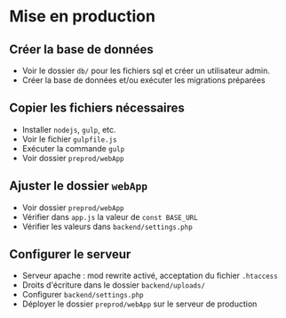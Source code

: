 # Mise en production

## Créer la base de données

- Voir le dossier `db/` pour les fichiers sql et créer un utilisateur admin.
- Créer la base de données et/ou exécuter les migrations préparées

## Copier les fichiers nécessaires

- Installer `nodejs`, `gulp`, etc.
- Voir le fichier `gulpfile.js`
- Exécuter la commande `gulp`
- Voir dossier `preprod/webApp` 

## Ajuster le dossier `webApp`

- Voir dossier `preprod/webApp` 
- Vérifier dans `app.js` la valeur de `const BASE_URL`
- Vérifier les valeurs dans `backend/settings.php`

## Configurer le serveur

- Serveur apache : mod rewrite activé, acceptation du fichier `.htaccess`
- Droits d'écriture dans le dossier `backend/uploads/`
- Configurer `backend/settings.php`
- Déployer le dossier `preprod/webApp` sur le serveur de production
   
